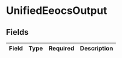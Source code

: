 # UnifiedEeocsOutput


## Fields

| Field       | Type        | Required    | Description |
| ----------- | ----------- | ----------- | ----------- |